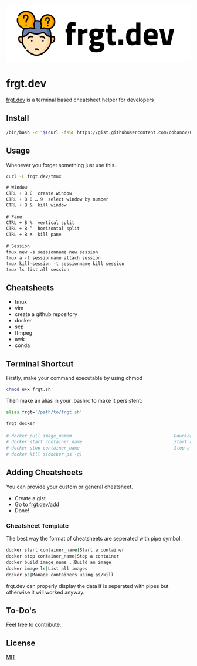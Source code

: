 ![frgt](https://github.com/cobanov/frgt/blob/main/static/frgt.png?raw=true)

# frgt.dev

[frgt.dev](https://www.frgt.dev) is a terminal based cheatsheet helper for developers

## Install
```bash
/bin/bash -c "$(curl -fsSL https://gist.githubusercontent.com/cobanov/0a27716624b46461d9717b6c0509af41/raw/fce9ad243b1c3fb740c4223b6ee336bb9b1f5694/install.sh)"
```
## Usage
Whenever you forget something just use this.
```bash
curl -L frgt.dev/tmux
```
```
# Window
CTRL + B C	create window
CTRL + B 0 … 9	select window by number
CTRL + B &	kill window

# Pane
CTRL + B %	vertical split
CTRL + B “	horizontal split
CTRL + B X	kill pane

# Session
tmux new -s sessionname	new session
tmux a -t sessionname attach session
tmux kill-session -t sessionname kill session
tmux ls	list all session
```
## Cheatsheets
- tmux
- vim
- create a github repository
- docker
- scp
- ffmpeg
- awk
- conda

## Terminal Shortcut
Firstly, make your command executable by using chmod
```bash
chmod u+x frgt.sh
```
Then make an alias in your .bashrc to make it persistent:

```bash
alias frgt='/path/to/frgt.sh'
```

```bash
frgt docker

# docker pull image_namem                                       Download an image, and all its parents, from the registry.
# docker start container_name                                   Start a container
# docker stop container_name                                    Stop a container
# docker kill $(docker ps -q)
```

## Adding Cheatsheets
You can provide your custom or general cheatsheet.
- Create a gist
- Go to [frgt.dev/add](https://www.frgt.dev/add)
- Done!
### Cheatsheet Template
The best way the format of cheatsheets are seperated with pipe symbol.
```bash
docker start container_name|Start a container
docker stop container_name|Stop a container
docker build image_name .|Build an image
docker image ls|List all images
docker ps|Manage containers using ps/kill
```
frgt.dev can properly display the data if is seperated with pipes but otherwise it will worked anyway.

## To-Do's
Feel free to contribute.


## License

[MIT](https://choosealicense.com/licenses/mit/)
